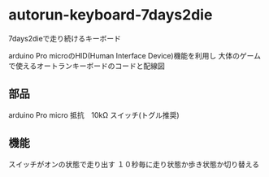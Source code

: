 # autorun-keyboard-7days2die
7days2dieで走り続けるキーボード

arduino Pro microのHID(Human Interface Device)機能を利用し
大体のゲームで使えるオートランキーボードのコードと配線図

## 部品

arduino Pro micro
抵抗　10kΩ
スイッチ(トグル推奨)

## 機能

スイッチがオンの状態で走り出す
１０秒毎に走り状態か歩き状態か切り替える

